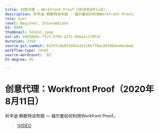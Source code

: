```yaml
---
title: 创意代理 — Workfront Proof（2020年8月11日）
description: 听辛迪·赖歇特谈布朗 — 福尔曼如何利用Workfront Proof。
role: User
level: Beginner, Intermediate
kt: 9999
thumbnail: 341411.jpeg
exl-id: 49e5bb0c-ffc5-4744-a272-4bba1c170fa7
duration: 2358
source-git-commit: 9a297cda953d4414131657f9ac84580aea0eabeb
workflow-type: tm+mt
source-wordcount: '32'
ht-degree: 0%

---
```


# 创意代理：Workfront Proof（2020年8月11日）

听辛迪·赖歇特谈布朗 — 福尔曼如何利用Workfront Proof。

>[!VIDEO](https://video.tv.adobe.com/v/341411/?quality=12&learn=on)
